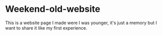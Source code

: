 # Weekend-old-website
This is a website page I made were I was younger, it's just a memory but I want to share it like my first experience.
